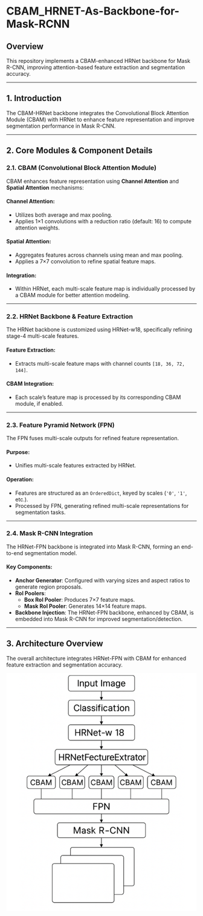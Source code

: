 # CBAM_HRNET-As-Backbone-for-Mask-RCNN

## Overview
This repository implements a CBAM-enhanced HRNet backbone for Mask R-CNN, improving attention-based feature extraction and segmentation accuracy.

---

## 1. Introduction
The CBAM-HRNet backbone integrates the Convolutional Block Attention Module (CBAM) with HRNet to enhance feature representation and improve segmentation performance in Mask R-CNN.

---

## 2. Core Modules & Component Details

### 2.1. CBAM (Convolutional Block Attention Module)
CBAM enhances feature representation using **Channel Attention** and **Spatial Attention** mechanisms:

#### Channel Attention:
- Utilizes both average and max pooling.
- Applies 1×1 convolutions with a reduction ratio (default: 16) to compute attention weights.

#### Spatial Attention:
- Aggregates features across channels using mean and max pooling.
- Applies a 7×7 convolution to refine spatial feature maps.

#### Integration:
- Within HRNet, each multi-scale feature map is individually processed by a CBAM module for better attention modeling.

---

### 2.2. HRNet Backbone & Feature Extraction
The HRNet backbone is customized using HRNet-w18, specifically refining stage-4 multi-scale features.

#### Feature Extraction:
- Extracts multi-scale feature maps with channel counts `[18, 36, 72, 144]`.

#### CBAM Integration:
- Each scale’s feature map is processed by its corresponding CBAM module, if enabled.

---

### 2.3. Feature Pyramid Network (FPN)
The FPN fuses multi-scale outputs for refined feature representation.

#### Purpose:
- Unifies multi-scale features extracted by HRNet.

#### Operation:
- Features are structured as an `OrderedDict`, keyed by scales (`'0'`, `'1'`, etc.).
- Processed by FPN, generating refined multi-scale representations for segmentation tasks.

---

### 2.4. Mask R-CNN Integration
The HRNet-FPN backbone is integrated into Mask R-CNN, forming an end-to-end segmentation model.

#### Key Components:
- **Anchor Generator**: Configured with varying sizes and aspect ratios to generate region proposals.
- **RoI Poolers**:
  - **Box RoI Pooler**: Produces 7×7 feature maps.
  - **Mask RoI Pooler**: Generates 14×14 feature maps.
- **Backbone Injection**: The HRNet-FPN backbone, enhanced by CBAM, is embedded into Mask R-CNN for improved segmentation/detection.

---

## 3. Architecture Overview
The overall architecture integrates HRNet-FPN with CBAM for enhanced feature extraction and segmentation accuracy.

![Architecture](refs/architecture.png)